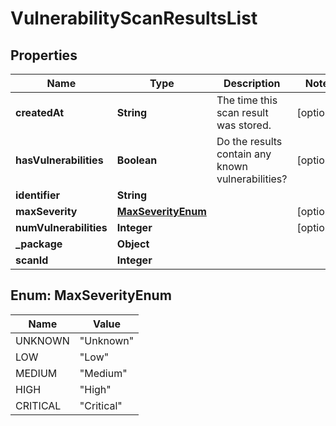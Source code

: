 
# VulnerabilityScanResultsList

## Properties
Name | Type | Description | Notes
------------ | ------------- | ------------- | -------------
**createdAt** | **String** | The time this scan result was stored. |  [optional]
**hasVulnerabilities** | **Boolean** | Do the results contain any known vulnerabilities? |  [optional]
**identifier** | **String** |  | 
**maxSeverity** | [**MaxSeverityEnum**](#MaxSeverityEnum) |  |  [optional]
**numVulnerabilities** | **Integer** |  |  [optional]
**_package** | **Object** |  | 
**scanId** | **Integer** |  | 


<a name="MaxSeverityEnum"></a>
## Enum: MaxSeverityEnum
Name | Value
---- | -----
UNKNOWN | &quot;Unknown&quot;
LOW | &quot;Low&quot;
MEDIUM | &quot;Medium&quot;
HIGH | &quot;High&quot;
CRITICAL | &quot;Critical&quot;



